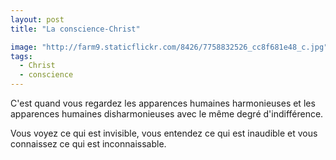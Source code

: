 ```yaml
---
layout: post
title: "La conscience-Christ"

image: "http://farm9.staticflickr.com/8426/7758832526_cc8f681e48_c.jpg"
tags: 
  - Christ
  - conscience
---
```


C'est quand vous regardez les apparences humaines harmonieuses et les apparences humaines disharmonieuses avec le même degré d'indifférence.  

Vous voyez ce qui est invisible, vous entendez ce qui est inaudible et vous connaissez ce qui est inconnaissable.
